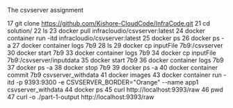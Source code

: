  The csvserver assignment
   
   17  git clone https://github.com/Kishore-CloudCode/InfraCode.git
   21  cd solution/
   22  ls
   23  docker pull infracloudio/csvserver:latest
   24  docker container run -itd infracloudio/csvserver:latest
   25  docker ps
   26  docker ps -a
   27  docker container logs 7b9
   28  ls
   29  docker cp inputFile 7b9:/csvserver
   30  docker start 7b9
   33  docker container logs 7b9
   34  docker cp inputFile 7b9:/csvserver/inputdata
   35  docker start 7b9
   36  docker container logs 7b9
   37  docker ps -a
   38  docker stop 7b9
   39  docker ps -a
   40  docker container commit 7b9 csvserver_withdata
   41  docker images
   43  docker container run -itd -p 9393:9300 -e CSVSERVER_BORDER="Orange" --name app1 csvserver_withdata 
   44  docker ps
   45  curl http://localhost:9393/raw
   46  pwd
   47  curl -o ./part-1-output http://localhost:9393/raw

 
